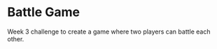 Battle Game
===========

Week 3 challenge to create a game where two players can battle each other.

